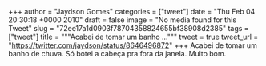 
+++
author = "Jaydson Gomes"
categories = ["tweet"]
date = "Thu Feb 04 20:30:18 +0000 2010"
draft = false
image = "No media found for this Tweet"
slug = "72ee17a1d0903f78704358824655bf38908d2385"
tags = ["tweet"]
title = """Acabei de tomar um banho ..."""
tweet = true
tweet_url = "https://twitter.com/jaydson/status/8646496872"
+++
Acabei de tomar um banho de chuva. Só botei a cabeça pra fora da janela. Muito bom.
